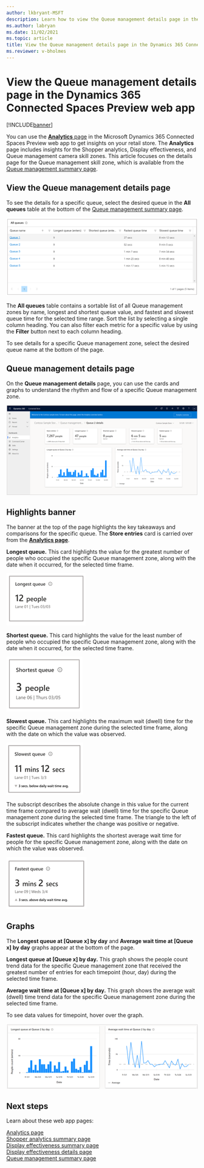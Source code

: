 ```yaml
---
author: lkbryant-MSFT
description: Learn how to view the Queue management details page in the Dynamics 365 Connected Spaces Preview web app to get insights on your store
ms.author: labryan
ms.date: 11/02/2021
ms.topic: article
title: View the Queue management details page in the Dynamics 365 Connected Spaces Preview web app
ms.reviewer: v-bholmes
---
```


# View the Queue management details page in the Dynamics 365 Connected Spaces Preview web app

[!INCLUDE[banner](includes/banner.md)]

You can use the [**Analytics** page](web-app-get-insights.md) in the Microsoft Dynamics 365 Connected Spaces Preview web app to get insights on your retail store. The **Analytics** page includes insights for the Shopper analytics, Display effectiveness, and Queue management camera skill zones. This article focuses on the details page for the Queue management skill zone, which is available from the [Queue management summary page](queue-management-summary-page.md). 

## View the Queue management details page

To see the details for a specific queue, select the desired queue in the **All queues** table at the bottom of the [Queue management summary page](queue-management-summary-page.md).

![All queues table.](media/analytics-29A.PNG "All queues table")

The **All queues** table contains a sortable list of all Queue management zones by name, longest and shortest queue value, and fastest and slowest queue time for the selected time range. Sort the list by selecting a single column heading. You can also filter each metric for a specific value by using the **Filter** button next to each column heading.

To see details for a specific Queue management zone, select the desired queue name at the bottom of the page.

## Queue management details page

On the **Queue management details** page, you can use the cards and graphs to understand the rhythm and flow of a specific Queue management zone.

![Queue Management details page.](media/analytics-29B.PNG "Queue Management details page")

## Highlights banner

The banner at the top of the page highlights the key takeaways and comparisons for the specific queue. The **Store entries** card is carried over from the [**Analytics page**](web-app-get-insights.md). 

**Longest queue.** This card highlights the value for the greatest number of people who occupied the specific Queue management zone, along with the date when it occurred, for the selected time frame.

![Longest queue card.](media/analytics-39.PNG "Longest queue card")

**Shortest queue.** This card highlights the value for the least number of people who occupied the specific Queue management zone, along with the date when it occurred, for the selected time frame.

![Shortest queue card.](media/analytics-42.PNG "Shortest queue card")

**Slowest queue.** This card highlights the maximum wait (dwell) time for the specific Queue management zone during the selected time frame, along with the date on which the value was observed. 

![Slowest queue card.](media/analytics-40.PNG "Slowest queue card")

The subscript describes the absolute change in this value for the current time frame compared to average wait (dwell) time for the specific Queue management zone during the selected time frame. The triangle to the left of the subscript indicates whether the change was positive or negative.

**Fastest queue.** This card highlights the shortest average wait time for people for the specific Queue management zone, along with the date on which the value was observed.

![Fastest queue card.](media/analytics-41.PNG "Fastest queue card")

## Graphs

The **Longest queue at [Queue x] by day** and **Average wait time at [Queue x] by day** graphs appear at the bottom of the page.

**Longest queue at [Queue x] by day.** This graph shows the people count trend data for the specific Queue management zone that received the greatest number of entries for each timepoint (hour, day) during the selected time frame.

**Average wait time at [Queue x] by day.** This graph shows the average wait (dwell) time trend data for the specific Queue management zone during the selected time frame.

To see data values for timepoint, hover over the graph. 

![Longest queue at Queue 1 graph with underlying data displayed.](media/analytics-29C.PNG "Longest queue at Queue 1 graph with underlying data displayed")

## Next steps

Learn about these web app pages:

[Analytics page](web-app-get-insights.md)<br>
[Shopper analytics summary page](shopper-analytics-summary-page.md)<br>
[Display effectiveness summary page](display-effectiveness-summary-page.md)<br>
[Display effectiveness details page](display-effectiveness-details-page.md)<br>
[Queue management summary page](queue-management-summary-page.md)<br>
